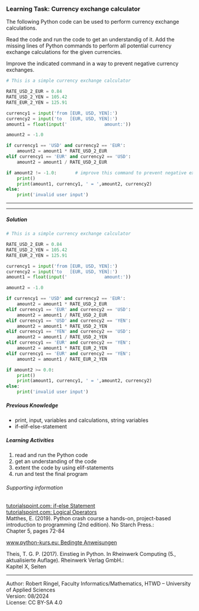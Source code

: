 ### Learning Task: Currency exchange calculator

The following Python code can be used to perform currency exchange calculations.  

Read the code and run the code to get an understandig of it. Add the missing lines of Python commands to perform all potential currency exchange calculations for the given currencies.

Improve the indicated command in a way to prevent negative currency exchanges. 

``` python
# This is a simple currency exchange calculator

RATE_USD_2_EUR = 0.84
RATE_USD_2_YEN = 105.42
RATE_EUR_2_YEN = 125.91

currency1 = input('from [EUR, USD, YEN]:')
currency2 = input('to   [EUR, USD, YEN]:')
amount1 = float(input('              amount:'))

amount2 = -1.0

if currency1 == 'USD' and currency2 == 'EUR':
	amount2 = amount1 * RATE_USD_2_EUR
elif currency1 == 'EUR' and currency2 == 'USD':
	amount2 = amount1 / RATE_USD_2_EUR

if amount2 != -1.0:       # improve this command to prevent negative exchanges
	print()
	print(amount1, currency1, ' = ',amount2, currency2)
else:
	print('invalid user input')

```

---------------------------------------
---------------------------------------

##### Solution

``` python
# This is a simple currency exchange calculator

RATE_USD_2_EUR = 0.84
RATE_USD_2_YEN = 105.42
RATE_EUR_2_YEN = 125.91

currency1 = input('from [EUR, USD, YEN]:')
currency2 = input('to   [EUR, USD, YEN]:')
amount1 = float(input('              amount:'))

amount2 = -1.0

if currency1 == 'USD' and currency2 == 'EUR':
	amount2 = amount1 * RATE_USD_2_EUR
elif currency1 == 'EUR' and currency2 == 'USD':
	amount2 = amount1 / RATE_USD_2_EUR
elif currency1 == 'USD' and currency2 == 'YEN':
	amount2 = amount1 * RATE_USD_2_YEN
elif currency1 == 'YEN' and currency2 == 'USD':
	amount2 = amount1 / RATE_USD_2_YEN
elif currency1 == 'EUR' and currency2 == 'YEN':
	amount2 = amount1 * RATE_EUR_2_YEN
elif currency1 == 'EUR' and currency2 == 'YEN':
	amount2 = amount1 / RATE_EUR_2_YEN

if amount2 >= 0.0:
	print()
	print(amount1, currency1, ' = ',amount2, currency2)
else:
	print('invalid user input')

```

##### Previous Knowledge

- print, input, variables and calculations, string variables
- if-elif-else-statement
  
##### Learning Activities

1) read and run the Python code
2) get an understanding of the code
3) extent the code by using elif-statements
4) run and test the final program


###### Supporting information

[tutorialspoint.com: if-else Statement](https://www.tutorialspoint.com/python/python_if_else.htm)  
[tutorialspoint.com: Logical Operators](https://www.tutorialspoint.com/python/python_logical_operators.htm)  
Matthes, E. (2019). Python crash course a hands-on, project-based introduction to programming (2nd edition). No Starch Press.:  
Chapter 5, pages 72-84  

[www.python-kurs.eu: Bedingte Anweisungen](https://python-kurs.eu/python3_bedingte_anweisungen.php)

Theis, T. G. P. (2017). Einstieg in Python. In Rheinwerk Computing (5., aktualisierte Auflage). Rheinwerk Verlag GmbH.:   
Kapitel X, Seiten 

----
[//]: # "Learning objective: Test and branch using if-elif"
[//]: # "Topic: Controlling program execution"
[//]: # "Complexity: 2 - normal"
[//]: # "Task type: completion task"

Author: Robert Ringel, Faculty Informatics/Mathematics, HTWD – University of Applied Sciences  
Version: 08/2024            
License: CC BY-SA 4.0
